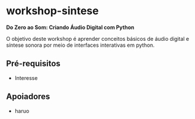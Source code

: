 # workshop-sintese

**Do Zero ao Som: Criando Áudio Digital com Python**

O objetivo deste workshop é aprender conceitos básicos de áudio digital e síntese sonora por meio de interfaces interativas em python.

## Pré-requisitos

- Interesse

## Apoiadores

- haruo
